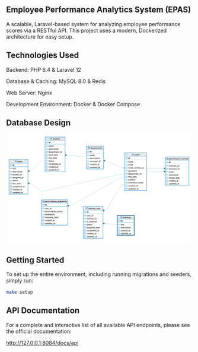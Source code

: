 ## Employee Performance Analytics System (EPAS)
A scalable, Laravel-based system for analyzing employee performance scores via a RESTful API. This project uses a modern, Dockerized architecture for easy setup.

## Technologies Used
Backend: PHP 8.4 & Laravel 12

Database & Caching: MySQL 8.0 & Redis

Web Server: Nginx

Development Environment: Docker & Docker Compose

## Database Design
![database design](public/database.png)


## Getting Started
To set up the entire environment, including running migrations and seeders, simply run:

```bash
make setup
```

## API Documentation
For a complete and interactive list of all available API endpoints, please see the official documentation:

http://127.0.0.1:8084/docs/api